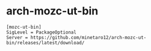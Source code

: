 # arch-mozc-ut-bin

```
[mozc-ut-bin]
SigLevel = PackageOptional
Server = https://github.com/minetaro12/arch-mozc-ut-bin/releases/latest/download/
```
